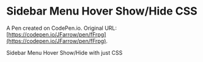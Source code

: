 # Sidebar Menu Hover Show/Hide CSS

A Pen created on CodePen.io. Original URL: [https://codepen.io/JFarrow/pen/fFrpg](https://codepen.io/JFarrow/pen/fFrpg).

Sidebar Menu Hover Show/Hide with just CSS
